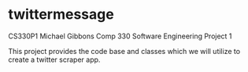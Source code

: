 # twittermessage
CS330P1
Michael Gibbons Comp 330 Software Engineering Project 1

This project provides the code base and classes which we will utilize to create a twitter scraper app.
